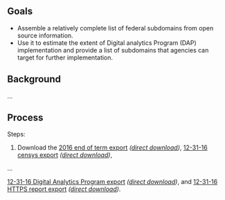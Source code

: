 
## Goals

* Assemble a relatively complete list of federal subdomains from open source information.  
* Use it to estimate the extent of Digital analytics Program (DAP) implementation and provide a list of subdomains that agencies can target for further implementation.  


## Background 

...


## Process

Steps:  
1) Download the [2016 end of term export](https://github.com/GSA/https/blob/master/compliance/m-15-13/data/eot-2016.csv) _([direct download](https://raw.githubusercontent.com/GSA/https/master/compliance/m-15-13/data/eot-2016.csv))_, [12-31-16 censys export](https://github.com/GSA/https/blob/master/compliance/m-15-13/data/censys-2016-12-31.csv) _([direct download](https://raw.githubusercontent.com/GSA/https/master/compliance/m-15-13/data/censys-2016-12-31.csv))_, 

...

[12-31-16 Digital Analytics Program export](https://github.com/GSA/https/blob/master/compliance/data/dap-2016-12-31.csv) _([direct download](https://raw.githubusercontent.com/GSA/https/master/compliance/data/dap-2016-12-31.csv))_, and [12-31-16 HTTPS report export](https://github.com/GSA/https/blob/master/compliance/data/parents-2016-12-31.csv) _([direct download](https://raw.githubusercontent.com/GSA/https/master/compliance/data/parents-2016-12-31.csv))_.  
